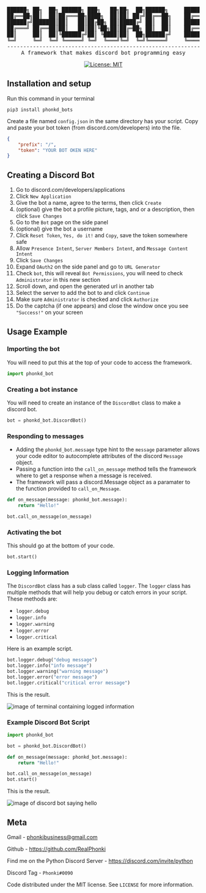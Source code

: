 <div align="center">
<pre>
██████╗ ██╗  ██╗ ██████╗ ███╗   ██╗██╗  ██╗██████╗     ██████╗  ██████╗ ████████╗
██╔══██╗██║  ██║██╔═══██╗████╗  ██║██║ ██╔╝██╔══██╗    ██╔══██╗██╔═══██╗╚══██╔══╝
██████╔╝███████║██║   ██║██╔██╗ ██║█████╔╝ ██║  ██║    ██████╔╝██║   ██║   ██║   
██╔═══╝ ██╔══██║██║   ██║██║╚██╗██║██╔═██╗ ██║  ██║    ██╔══██╗██║   ██║   ██║   
██║     ██║  ██║╚██████╔╝██║ ╚████║██║  ██╗██████╔╝    ██████╔╝╚██████╔╝   ██║   
╚═╝     ╚═╝  ╚═╝ ╚═════╝ ╚═╝  ╚═══╝╚═╝  ╚═╝╚═════╝     ╚═════╝  ╚═════╝    ╚═╝   
---------------------------------------------------------------
A framework that makes discord bot programming easy
</pre>

[![License: MIT](https://img.shields.io/badge/License-MIT-yellow.svg)](https://opensource.org/licenses/MIT)

</div>

## Installation and setup

Run this command in your terminal

```shell
pip3 install phonkd_bots
```

Create a file named `config.json` in the same directory has your script. Copy and paste your bot token (from discord.com/developers) into the file.
```json
{
    "prefix": "/",
    "token": "YOUR BOT OKEN HERE"
}
```

## Creating a Discord Bot
1. Go to discord.com/developers/applications
2. Click `New Application`
3. Give the bot a name, agree to the terms, then click `Create`
4. (optional) give the bot a profile picture, tags, and or a description, then click `Save Changes`
5. Go to the `Bot` page on the side panel
6. (optional) give the bot a username
7. Click `Reset Token`, `Yes, do it!` and `Copy`, save the token somewhere safe
8. Allow `Presence Intent`, `Server Members Intent`, and `Message Content Intent`
9. Click `Save Changes`
10. Expand `OAuth2` on the side panel and go to `URL Generator`
11. Check `bot`, this will reveal `Bot Permissions`, you will need to check `Administrator` in this new section
12. Scroll down, and open the generated url in another tab
13. Select the server to add the bot to and click `Continue`
14. Make sure `Administrator` is checked and click `Authorize`
15. Do the captcha (if one appears) and close the window once you see `"Success!"` on your screen

## Usage Example

### Importing the bot

You will need to put this at the top of your code to access the framework.

```python
import phonkd_bot
```

### Creating a bot instance

You will need to create an instance of the `DiscordBot` class to make a discord bot.

```python
bot = phonkd_bot.DiscordBot()
```

### Responding to messages
- Adding the `phonkd_bot.message` type hint to the `message` parameter allows your code editor to autocomplete attributes of the discord `Message` object.
- Passing a function into the `call_on_message` method tells the framework where to get a response when a message is received.
- The framework will pass a discord.Message object as a paramater to the function provided to `call_on_Message`.
```python
def on_message(message: phonkd_bot.message):
    return "Hello!"

bot.call_on_message(on_message)
```

### Activating the bot

This should go at the bottom of your code.

```python
bot.start()
```

### Logging Information

The `DiscordBot` class has a sub class called `logger`. The `logger` class has multiple methods that will help you debug or catch errors in your script. These methods are:
- `logger.debug`
- `logger.info`
- `logger.warning`
- `logger.error`
- `logger.critical`

Here is an example script.

```python
bot.logger.debug("debug message")
bot.logger.info("info message")
bot.logger.warning("warning message")
bot.logger.error("error message")
bot.logger.critical("critical error message")
```

This is the result.

![image of terminal containing logged information](https://i.imgur.com/wiIKZEQ.png)

### Example Discord Bot Script

```python
import phonkd_bot

bot = phonkd_bot.DiscordBot()

def on_message(message: phonkd_bot.message):
    return "Hello!"

bot.call_on_message(on_message)
bot.start()
```

This is the result.

![image of discord bot saying hello](https://i.imgur.com/4hcMWHE.png)

## Meta
Gmail - phonkibusiness@gmail.com

Github - https://github.com/RealPhonki

Find me on the Python Discord Server - https://discord.com/invite/python

Discord Tag - `Phonki#0090`

Code distributed under the MIT license. See `LICENSE` for more information.